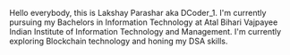 Hello everybody, this is Lakshay Parashar aka DCoder_1. I'm currently pursuing my Bachelors in Information Technology at Atal Bihari Vajpayee Indian Institute of Information Technology and Management. I'm currently exploring Blockchain technology and honing my DSA skills.

